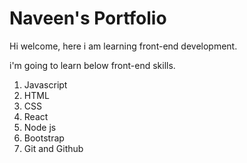 # Naveen's Portfolio

Hi welcome, here i am learning front-end development.

i'm going to learn below front-end skills.
1. Javascript
1. HTML
2. CSS
3. React
3. Node js
4. Bootstrap
5. Git and Github
